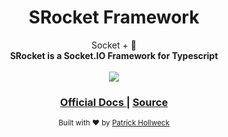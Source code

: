<h1 align="center">SRocket Framework</h1>

<div align="center">Socket + 🚀 </div>
<div align="center">
  <strong>SRocket is a Socket.IO Framework for Typescript</strong>
</div>

<br />

<div align="center">
	<a href="https://nodei.co/npm/srocket/"><img src="https://nodei.co/npm/srocket.png"></a>
</div>

<div align="center">
  <h3>
    <a href="https://fetzenrndy.github.io/SRocket/#/">
      Official Docs
    </a>
    <span> | </span>
    <a href="https://github.com/FetzenRndy/srocket">
      Source
    </a>
  </h3>
</div>

<div align="center">
  <sub>Built with ❤︎ by <a href="https://github.com/FetzenRndy">Patrick Hollweck</a>
</div>
